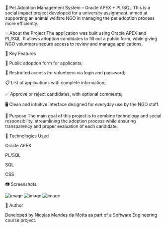 🐾 Pet Adoption Management System – Oracle APEX + PL/SQL
This is a social impact project developed for a university assignment, aimed at supporting an animal welfare NGO in managing the pet adoption process more efficiently.

💡 About the Project
The application was built using Oracle APEX and PL/SQL. It allows adoption candidates to fill out a public form, while giving NGO volunteers secure access to review and manage applications.

🔐 Key Features

📄 Public adoption form for applicants;

🔑 Restricted access for volunteers via login and password;

📋 List of applications with complete information;

✅ Approve or reject candidates, with optional comments;

🖥️ Clean and intuitive interface designed for everyday use by the NGO staff.

🎯 Purpose
The main goal of this project is to combine technology and social responsibility, streamlining the adoption process while ensuring transparency and proper evaluation of each candidate.

🚀 Technologies Used

Oracle APEX

PL/SQL

SQL

CSS

📷 Screenshots

![image](https://github.com/user-attachments/assets/935720bb-9fee-4bdc-9950-e3d1ab0ed188)
![image](https://github.com/user-attachments/assets/779761bc-fe79-40c5-9d31-876634db2959)
![image](https://github.com/user-attachments/assets/a6092b94-6ecd-4fc3-83a3-339a7fb7c7cc)


👤 Author

Developed by Nicolas Mendes da Motta as part of a Software Engineering course project.
